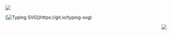 ![](https://komarev.com/ghpvc/?username=solarsins&color=fbd9a3&style=plastic&label=roaches+in+my+mind)

[![Typing SVG](https://readme-typing-svg.demolab.com?font=Fira+Code&size=18&pause=1000&color=FBDDA4&center=true&multiline=true&width=435&lines=sin%E3%85%A4%2F%E3%85%A4ethel%E3%85%A4%2C%E3%85%A4any+pronouns;%E3%85%A4%E3%85%A4%E3%85%A48teen%E3%85%A4free+c%2Bh%E3%85%A4read+links.)](https://git.io/typing-svg)

<p align="right">
  <img src="https://i.ibb.co/Tx85XSJY/sinister-mark-png-02.png"/>
</p>
